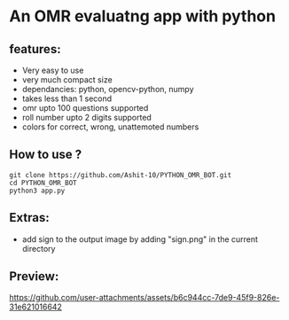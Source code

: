 <h1>An OMR evaluatng app with python</h1>


<h2>features:</h2>

- Very easy to use
- very much compact size
- dependancies: python, opencv-python, numpy
- takes less than 1 second
- omr upto 100 questions supported
- roll number upto 2 digits supported
- colors for correct, wrong, unattemoted numbers

<h2>How to use ?</h2>

```
git clone https://github.com/Ashit-10/PYTHON_OMR_BOT.git
cd PYTHON_OMR_BOT
python3 app.py
```


<h2>Extras:</h2>

- add sign to the output image by adding "sign.png" in the current directory


<h2>Preview:</h2>

https://github.com/user-attachments/assets/b6c944cc-7de9-45f9-826e-31e621016642
